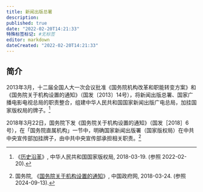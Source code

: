```yaml
---
title: 新闻出版总署
description:
published: true
date: "2022-02-20T14:21:33"
特殊标签标记: #无标签
editor: markdown
dateCreated: "2022-02-20T14:21:33"
---
```


## 简介

2013年3月，十二届全国人大一次会议批准《国务院机构改革和职能转变方案》和《国务院关于机构设置的通知》（国发〔2013〕14号），将新闻出版总署、国家广播电影电视总局的职责整合，组建中华人民共和国国家新闻出版广电总局，加挂国家版权局的牌子。[^476]

[^476]: 《[历史沿革](https://web.archive.org/web/20180319004125/http://www.ncac.gov.cn/chinacopyright/channels/476.html)》, 中华人民共和国国家版权局, 2018-03-19. (参照 2022-02-20).

2018年3月22日，国务院下发《国务院关于机构设置的通知》（国发［2018］6 号），在「国务院直属机构」一节中，明确国家新闻出版署（国家版权局）在中共中央宣传部加挂牌子，由中共中央宣传部承担相关职责。[^77121]

[^77121]: 国务院, 《[国务院关于机构设置的通知](https://www.gov.cn/zhengce/content/2018-03/24/content_5277121.htm)》, 中国政府网, 2018-03-24. (参照 2024-09-13).
